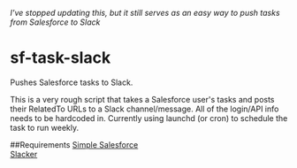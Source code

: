 *I've stopped updating this, but it still serves as an easy way to push tasks from Salesforce to Slack*

# sf-task-slack
Pushes Salesforce tasks to Slack.

This is a very rough script that takes a Salesforce user's tasks and posts their RelatedTo URLs to a Slack channel/message.
All of the login/API info needs to be hardcoded in.
Currently using launchd (or cron) to schedule the task to run weekly.

##Requirements
[Simple Salesforce](https://github.com/heroku/simple-salesforce)  
[Slacker](https://github.com/os/slacker)
